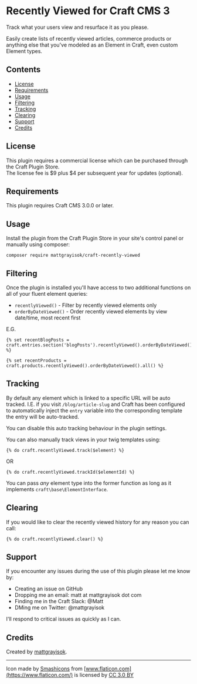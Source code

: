 # Recently Viewed for Craft CMS 3

Track what your users view and resurface it as you please.

Easily create lists of recently viewed articles, commerce products or anything else
that you've modeled as an Element in Craft, even custom Element types.

## Contents

- [License](#license)
- [Requirements](#installation)
- [Usage](#usage)
- [Filtering](#filtering)
- [Tracking](#tracking)
- [Clearing](#clearing)
- [Support](#support)
- [Credits](#credits)

## License

This plugin requires a commercial license which can be purchased through the Craft Plugin Store.  
The license fee is $9 plus \$4 per subsequent year for updates (optional).

## Requirements

This plugin requires Craft CMS 3.0.0 or later.

## Usage

Install the plugin from the Craft Plugin Store in your site's control panel or manually using composer:

```
composer require mattgrayisok/craft-recently-viewed
```

## Filtering

Once the plugin is installed you'll have access to two additional functions on all of your fluent
element queries:

* `recentlyViewed()` - Filter by recently viewed elements only
* `orderByDateViewed()` - Order recently viewed elements by view date/time, most recent first

E.G.

```
{% set recentBlogPosts = craft.entries.section('blogPosts').recentlyViewed().orderByDateViewed().all() %}
```

```
{% set recentProducts = craft.products.recentlyViewed().orderByDateViewed().all() %}
```

## Tracking

By default any element which is linked to a specific URL will be auto tracked. I.E. if you
visit `/blog/article-slug` and Craft has been configured to automatically inject the `entry` variable
into the corresponding template the entry will be auto-tracked.

You can disable this auto tracking behaviour in the plugin settings.

You can also manually track views in your twig templates using:

`{% do craft.recentlyViewed.track($element) %}`

OR

`{% do craft.recentlyViewed.trackId($elementId) %}`

You can pass _any_ element type into the former function as long as it implements `craft\base\ElementInterface`.

## Clearing

If you would like to clear the recently viewed history for any reason you can call:

`{% do craft.recentlyViewed.clear() %}`

## Support

If you encounter any issues during the use of this plugin please let me know by:

* Creating an issue on GitHub
* Dropping me an email: matt at mattgrayisok dot com
* Finding me in the Craft Slack: @Matt
* DMing me on Twitter: @mattgrayisok

I'll respond to critical issues as quickly as I can.

## Credits

Created by [mattgrayisok](https://mattgrayisok.com/).

---

Icon made by [Smashicons](https://www.flaticon.com/authors/smashicons) from
[www.flaticon.com](https://www.flaticon.com/) is licensed by
[CC 3.0 BY](http://creativecommons.org/licenses/by/3.0/)
